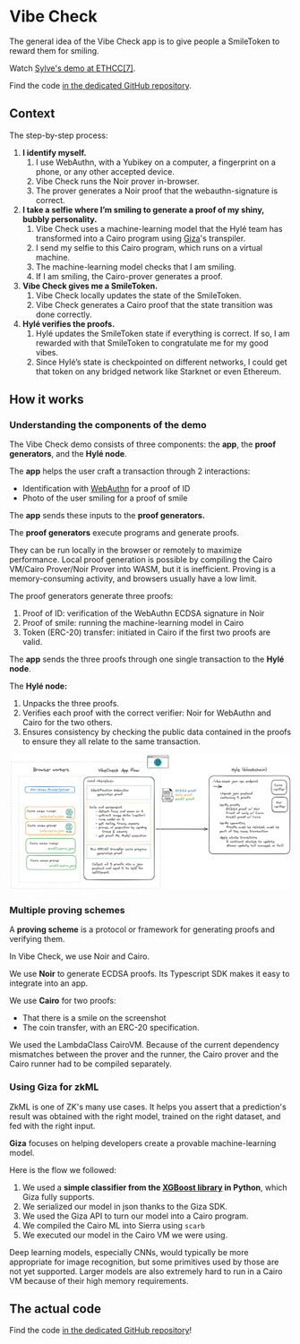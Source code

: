 # Vibe Check

The general idea of the Vibe Check app is to give people a SmileToken to reward them for smiling.

Watch [Sylve's demo at ETHCC[7]](https://ethcc.io/archive/The-rise-of-truthful-applications).

Find the code [in the dedicated GitHub repository](https://github.com/Hyle-org/vibe-check).

## Context

The step-by-step process:

1. **I identify myself.**
    1. I use WebAuthn, with a Yubikey on a computer, a fingerprint on a phone, or any other accepted device.
    2. Vibe Check runs the Noir prover in-browser.
    3. The prover generates a Noir proof that the webauthn-signature is correct.
2. **I take a selfie where I’m smiling to generate a proof of my shiny, bubbly personality.**
    1. Vibe Check uses a machine-learning model that the Hylé team has transformed into a Cairo program using [Giza](https://www.gizatech.xyz/)'s transpiler.
    2. I send my selfie to this Cairo program, which runs on a virtual machine.
    3. The machine-learning model checks that I am smiling.
    4. If I am smiling, the Cairo-prover generates a proof.
3. **Vibe Check gives me a SmileToken.**
    1. Vibe Check locally updates the state of the SmileToken.
    2. Vibe Check generates a Cairo proof that the state transition was done correctly.
4. **Hylé verifies the proofs.**
    1. Hylé updates the SmileToken state if everything is correct. If so, I am rewarded with that SmileToken to congratulate me for my good vibes.
    2. Since Hylé’s state is checkpointed on different networks, I could get that token on any bridged network like Starknet or even Ethereum.

## How it works

### Understanding the components of the demo

The Vibe Check demo consists of three components: the **app**, the **proof generators**, and the **Hylé node**.

The **app** helps the user craft a transaction through 2 interactions:

- Identification with [WebAuthn](https://vivs.wiki/WebAuthn) for a proof of ID
- Photo of the user smiling for a proof of smile

The **app** sends these inputs to the **proof generators.**

The **proof generators** execute programs and generate proofs.

They can be run locally in the browser or remotely to maximize performance. Local proof generation is possible by compiling the Cairo VM/Cairo Prover/Noir Prover into WASM, but it is inefficient. Proving is a memory-consuming activity, and browsers usually have a low limit.

The proof generators generate three proofs:

1. Proof of ID: verification of the WebAuthn ECDSA signature in Noir
2. Proof of smile: running the machine-learning model in Cairo
3. Token (ERC-20) transfer: initiated in Cairo if the first two proofs are valid.

The **app** sends the three proofs through one single transaction to the **Hylé node**.

The **Hylé node:**

1. Unpacks the three proofs.
2. Verifies each proof with the correct verifier: Noir for WebAuthn and Cairo for the two others.
3. Ensures consistency by checking the public data contained in the proofs to ensure they all relate to the same transaction.

![A flowchart with three main sections as explained above.](../../assets/img/proof-of-smile-workflow.png)

### Multiple proving schemes

A **proving scheme** is a protocol or framework for generating proofs and verifying them.

In Vibe Check, we use Noir and Cairo.

We use **Noir** to generate ECDSA proofs. Its Typescript SDK makes it easy to integrate into an app.

We use **Cairo** for two proofs:

- That there is a smile on the screenshot
- The coin transfer, with an ERC-20 specification.

We used the LambdaClass CairoVM. Because of the current dependency mismatches between the prover and the runner, the Cairo prover and the Cairo runner had to be compiled separately.

### Using Giza for zkML

ZkML is one of ZK's many use cases. It helps you assert that a prediction's result was obtained with the right model, trained on the right dataset, and fed with the right input.

**Giza** focuses on helping developers create a provable machine-learning model.

Here is the flow we followed:

1. We used a **simple classifier from the [XGBoost library](https://xgboost.readthedocs.io/en/stable/) in Python**, which Giza fully supports. 
2. We serialized our model in json thanks to the Giza SDK.
3. We used the Giza API to turn our model into a Cairo program.
4. We compiled the Cairo ML into Sierra using `scarb`
5. We executed our model in the Cairo VM we were using.

Deep learning models, especially CNNs, would typically be more appropriate for image recognition, but some primitives used by those are not yet supported. Larger models are also extremely hard to run in a Cairo VM because of their high memory requirements.

## The actual code

Find the code [in the dedicated GitHub repository](https://github.com/Hyle-org/vibe-check)!